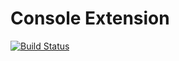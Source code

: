 Console Extension
==================

[![Build Status](https://travis-ci.org/phpactor/console-extension.svg?branch=master)](https://travis-ci.org/phpactor/console-extension)

